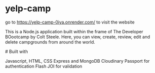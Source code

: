 ﻿# yelp-camp
go to https://yelp-camp-0iya.onrender.com/ to visit the website

This is a Node.js application built within the frame of The Developer BOootcamp by Colt Steele. Here, you can view, create, review, edit and delete campgrounds from around the world. 

﻿# Built with

 Javascript, HTML, CSS
 Express and MongoDB
 Cloudinary
 Passport for authentication 
 Flash
 JOI for validation
 
 

